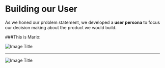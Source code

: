 
# Building our User

As we honed our problem statement, we developed a **user persona** to focus our decision making about the product we would build.


###This is Mario:


![Image Title]( http://cl.ly/image/2A2R1b081R2D/unnamed%20copy%204.png
)

---
![Image Title]( http://cl.ly/image/3V3U0J0q1j1x/unnamed%20copy%203.png)

